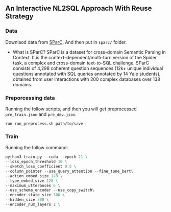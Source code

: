 ## An Interactive NL2SQL Approach With Reuse Strategy

### Data
Downlaod data from [SParC](https://yale-lily.github.io/sparc). And then put in `sparc/` folder.
- What is SParC?
SParC is a dataset for cross-domain Semantic Parsing in Context. It is the context-dependent/multi-turn version of the Spider task, a complex and cross-domain text-to-SQL challenge. SParC consists of 4,298 coherent question sequences (12k+ unique individual questions annotated with SQL queries annotated by 14 Yale students), obtained from user interactions with 200 complex databases over 138 domains.

### Preporcessing data
Running the follow scripts, and then you will get preprocessed `pre_train.json`  and `pre_dev.json`.  
```
run run_preprocess.sh path/to/save
```

### Train
Running the follow command:
```python
python3 train.py --cuda --epoch 21 \
--loss_epoch_threshold 10 \
--sketch_loss_coefficient 0.5 \
--column_pointer --use_query_attention --fine_tune_bert\
--action_embed_size 128 \
--type_embed_size 128 \
--maximum_utterances 6 \
--use_schema_encoder --use_copy_switch\
--encoder_state_size 300 \
--hidden_size 300 \
--encoder_num_layers 1 \


```